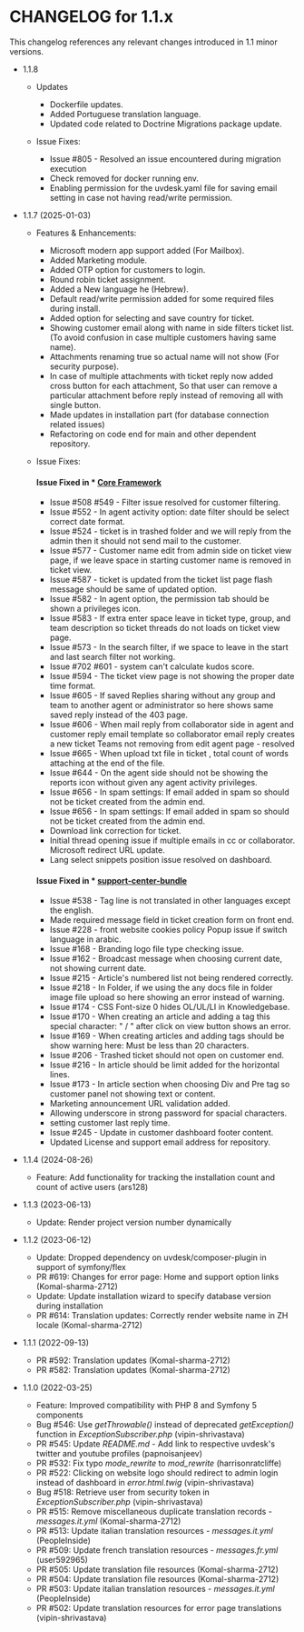 CHANGELOG for 1.1.x
===================

This changelog references any relevant changes introduced in 1.1 minor versions.

* 1.1.8
    * Updates
        - Dockerfile updates.
        - Added Portuguese translation language.
        - Updated code related to Doctrine Migrations package update.

    * Issue Fixes:
      - Issue #805 - Resolved an issue encountered during migration execution
      - Check removed for docker running env.
      - Enabling permission for the uvdesk.yaml file for saving email setting in case not having read/write permission.

* 1.1.7 (2025-01-03)
    * Features & Enhancements:
       - Microsoft modern app support added (For Mailbox).
       - Added Marketing module.
       - Added OTP option for customers to login.
       - Round robin ticket assignment.
       - Added a New language he (Hebrew).
       - Default read/write permission added for some required files during install.
       - Added option for selecting and save country for ticket.
       - Showing customer email along with name in side filters ticket list. (To avoid confusion in case multiple customers having same name).
       - Attachments renaming true so actual name will not show (For security purpose).
       -  In case of multiple attachments with ticket reply now added cross button for each attachment, So that user can remove a particular attachment before reply instead of removing all with single button.
       - Made updates in installation part (for database connection related issues)
       - Refactoring on code end for main and other dependent repository.

    * Issue Fixes:
        #### Issue Fixed in * [**Core Framework**][1]
        - Issue #508 #549 - Filter issue resolved for customer filtering.
        - Issue #552 - In agent activity option: date filter should be select correct date format.
        - Issue #524 - ticket is in trashed folder and we will reply from the admin then it should not send mail to the customer.
        - Issue #577 - Customer name edit from admin side on ticket view page, if we leave space in starting customer name is removed in ticket view.
        - Issue #587 - ticket is updated from the ticket list page flash message should be same of updated option.
        - Issue #582 - In agent option, the permission tab should be shown a privileges icon.
        - Issue #583 - If extra enter space leave in ticket type, group, and team description so ticket threads do not loads on ticket view page.
        - Issue #573 - In the search filter, if we space to leave in the start and last search filter not working.
        - Issue #702 #601 - system can't calculate kudos score.
        - Issue #594 - The ticket view page is not showing the proper date time format.
        - Issue #605 - If saved Replies sharing without any group and team to another agent or administrator so here shows same saved reply instead of the 403 page.
        - Issue #606 - When mail reply from collaborator side in agent and customer reply email template so collaborator email reply creates a new ticket
        Teams not removing from edit agent page - resolved
        - Issue #665 - When upload txt file in ticket , total count of words attaching at the end of the file.
        - Issue #644 - On the agent side should not be showing the reports icon without given any agent activity privileges.
        - Issue #656 - In spam settings: If email added in spam so should not be ticket created from the admin end.
        - Issue #656 - In spam settings: If email added in spam so should not be ticket created from the admin end.
        - Download link correction for ticket.
        - Initial thread opening issue if multiple emails in cc or collaborator.
        Microsoft redirect URL update.
        - Lang select snippets position issue resolved on dashboard.

        #### Issue Fixed in * [**support-center-bundle**][2]
        - Issue #538 - Tag line is not translated in other languages except the english.
        - Made required message field in ticket creation form on front end.
        - Issue #228 - front website cookies policy Popup issue if switch language in arabic.
        - Issue #168 - Branding logo file type checking issue.
        - Issue #162 - Broadcast message when choosing current date, not showing current date.
        - Issue #215 - Article's numbered list not being rendered correctly.
        - Issue #218 - In Folder, if we using the any docs file in folder image file upload so here showing an error instead of warning.
        - Issue #174 - CSS Font-size 0 hides OL/UL/LI in Knowledgebase.
        - Issue #170 - When creating an article and adding a tag this special character: " / " after click on view button shows an error.
        - Issue #169 - When creating articles and adding tags should be show warning here: Must be less than 20 characters.
        - Issue #206 - Trashed ticket should not open on customer end.
        - Issue #216 - In article should be limit added for the horizontal lines.
        - Issue #173 - In article section when choosing Div and Pre tag so customer panel not showing text or content.
        - Marketing announcement URL validation added.
        - Allowing underscore in strong password for spacial characters.
        - setting customer last reply time.
        - Issue #245 - Update in customer dashboard footer content.
        - Updated License and support email address for repository.

* 1.1.4 (2024-08-26)
    * Feature: Add functionality for tracking the installation count and count of active users (ars128)

* 1.1.3 (2023-06-13)
    * Update: Render project version number dynamically

* 1.1.2 (2023-06-12)
    * Update: Dropped dependency on uvdesk/composer-plugin in support of symfony/flex
    * PR #619: Changes for error page: Home and support option links (Komal-sharma-2712)
    * Update: Update installation wizard to specify database version during installation
    * PR #614: Translation updates: Correctly render website name in ZH locale (Komal-sharma-2712)

* 1.1.1 (2022-09-13)
    * PR #592: Translation updates (Komal-sharma-2712)
    * PR #582: Translation updates (Komal-sharma-2712)

* 1.1.0 (2022-03-25)
    * Feature: Improved compatibility with PHP 8 and Symfony 5 components
    * Bug #546: Use *getThrowable()* instead of deprecated *getException()* function in *ExceptionSubscriber.php* (vipin-shrivastava)
    * PR #545: Update *README.md* - Add link to respective uvdesk's twitter and youtube profiles (papnoisanjeev)
    * PR #532: Fix typo *mode_rewrite* to *mod_rewrite* (harrisonratcliffe)
    * PR #522: Clicking on website logo should redirect to admin login instead of dashboard in *error.html.twig* (vipin-shrivastava)
    * Bug #518: Retrieve user from security token in *ExceptionSubscriber.php* (vipin-shrivastava)
    * PR #515: Remove miscellaneous duplicate translation records - *messages.it.yml* (Komal-sharma-2712)
    * PR #513: Update italian translation resources - *messages.it.yml* (PeopleInside)
    * PR #509: Update french translation resources - *messages.fr.yml* (user592965)
    * PR #505: Update translation file resources (Komal-sharma-2712)
    * PR #504: Update translation file resources (Komal-sharma-2712)
    * PR #503: Update italian translation resources - *messages.it.yml* (PeopleInside)
    * PR #502: Update translation resources for error page translations (vipin-shrivastava)

    [1]: https://github.com/uvdesk/core-framework/
    [2]: https://github.com/uvdesk/support-center-bundle
